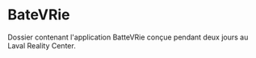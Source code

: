 # BateVRie
Dossier contenant l'application BatteVRie conçue pendant deux jours au Laval Reality Center.
